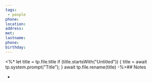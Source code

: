 ```yaml
---
tags:
 - people
phone:
location:
address:
met:
lastname: 
phone:
birthday:
---
```

<%*
let title = tp.file.title
if (title.startsWith("Untitled")) {
title = await tp.system.prompt("Title");
}
await tp.file.rename(title)
-%>## Notes

- 
